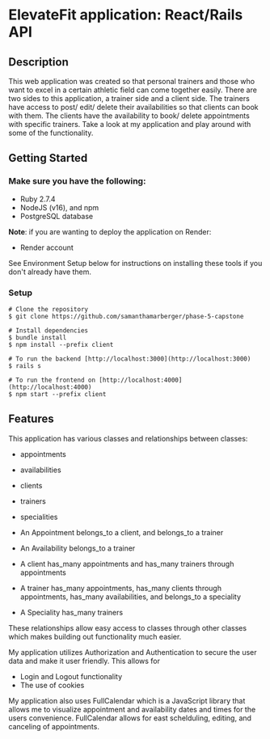 # ElevateFit application: React/Rails API

## Description

This web application was created so that personal trainers and those who want to excel in a certain athletic field can come together easily. There are two sides to this application, a trainer side and a client side.
The trainers have access to post/ edit/ delete their availabilities so that clients can book with them.
The clients have the availability to book/ delete appointments with specific trainers.
Take a look at my application and play around with some of the functionality. 

## Getting Started

### Make sure you have the following: 
- Ruby 2.7.4
- NodeJS (v16), and npm
- PostgreSQL database

**Note**: if you are wanting to deploy the application on Render: 
- Render account

See Environment Setup below for instructions on installing these tools if you
don't already have them.

### Setup

```console
# Clone the repository
$ git clone https://github.com/samanthamarberger/phase-5-capstone

# Install dependencies
$ bundle install
$ npm install --prefix client

# To run the backend [http://localhost:3000](http://localhost:3000)
$ rails s

# To run the frontend on [http://localhost:4000](http://localhost:4000)
$ npm start --prefix client
```

## Features

This application has various classes and relationships between classes:

- appointments
- availabilities
- clients
- trainers
- specialities

- An Appointment belongs_to a client, and belongs_to a trainer
- An Availability belongs_to a trainer
- A client has_many appointments and has_many trainers through appointments
- A trainer has_many appointments, has_many clients through appointments, has_many availabilities, and belongs_to a speciality
- A Speciality has_many trainers

These relationships allow easy access to classes through other classes which makes building out functionality much easier.

My application utilizes Authorization and Authentication to secure the user data and make it user friendly. This allows for

- Login and Logout functionality
- The use of cookies

My application also uses FullCalendar which is a JavaScript library that allows me to visualize appointment and availability dates and times for the users convenience. FullCalendar allows for east schelduling, editing, and canceling of appointments. 

